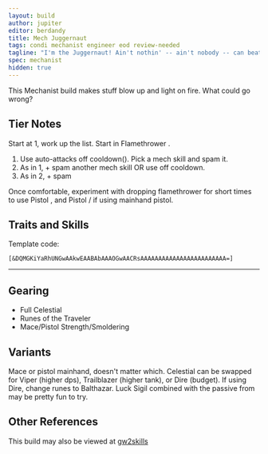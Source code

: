 ```yaml
---
layout: build
author: jupiter
editor: berdandy
title: Mech Juggernaut
tags: condi mechanist engineer eod review-needed
tagline: "I'm the Juggernaut! Ain't nothin' -- ain't nobody -- can beat me!"
spec: mechanist
hidden: true
---
```


This Mechanist build makes stuff blow up and light on fire. What could go wrong?

## Tier Notes

Start at 1, work up the list. Start in Flamethrower <span data-aw2-key="7" data-aw2-skill="5927"></span>.

1. Use auto-attacks off cooldown(<span data-aw2-key="1" data-aw2-skill="5928"></span>). Pick a mech skill and spam it. 
2. As in 1, + spam another mech skill OR use <span data-aw2-key="2" data-aw2-skill="5931"></span> off cooldown.
3. As in 2, + spam <span data-aw2-key="0" data-aw2-skill="63095"></span>

Once comfortable, experiment with dropping flamethrower for short times to use Pistol <span data-aw2-key="4" data-aw2-skill="5831"></span>, and Pistol <span data-aw2-key="2" data-aw2-skill="5828"></span>/<span data-aw2-key="3" data-aw2-skill="5829"></span> if using mainhand pistol.

## Traits and Skills

Template code:

`[&DQMGKiYaRhUNGwAAkwEAABAbAAAOGwAACRsAAAAAAAAAAAAAAAAAAAAAAAA=]`

---

<div
  data-armory-embed='skills'
  data-armory-ids='63049,5927,63111,63113,63095'
>
</div>
<div
  data-armory-embed='specializations'
  data-armory-ids='6,38,70'
  data-armory-6-traits='525,1892,505'
  data-armory-38-traits='1930,2006,510'
  data-armory-70-traits='2282,2270,2292'
>
</div>



## Gearing

- Full Celestial
- Runes of the Traveler
- Mace/Pistol Strength/Smoldering

## Variants

Mace or pistol mainhand, doesn't matter which. Celestial can be swapped for Viper (higher dps), Trailblazer (higher tank), or Dire (budget). If using Dire, change runes to Balthazar. Luck Sigil combined with the passive from <span data-aw2-key="8" data-aw2-skill="63111"></span> may be pretty fun to try.

## Other References

This build may also be viewed at [gw2skills](http://gw2skills.net/editor/?PegAkqlxy6YuMYWMOULaxKA-zxIY1ohvMSIBCsAkfA-e)


